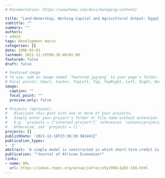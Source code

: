 ```yaml
---
# Documentation: https://wowchemy.com/docs/managing-content/

title: "Land-Ownership, Working Capital and Agricultural Output: Egypt 1913-58"
subtitle: ""
summary: ""
authors: 
- admin
tags: Development macro
categories: []
date: 1996-03-01
lastmod: 2021-12-19T00:38:40+01:00
featured: false
draft: false

# Featured image
# To use, add an image named `featured.jpg/png` to your page's folder.
# Focal points: Smart, Center, TopLeft, Top, TopRight, Left, Right, BottomLeft, Bottom, BottomRight.
image:
  caption: ""
  focal_point: ""
  preview_only: false

# Projects (optional).
#   Associate this post with one or more of your projects.
#   Simply enter your project's folder or file name without extension.
#   E.g. `projects = ["internal-project"]` references `content/project/deep-learning/index.md`.
#   Otherwise, set `projects = []`.
projects: []
publishDate: '2021-12-18T23:38:38.981441Z'
publication_types:
- '2'
abstract: 'A simple model is constructed in which short-term credit is needed to finance the purchase of inputs, in which there is bankruptcy risk, and in which land is the preferred means of saving of the small land-owner. These imperfections, which I argue were important characteristics of Egyptian agriculture during the first half of this century, result in aggregate agricultural output being dependent on the distribution of land-ownership. I study the effect on aggregate agricultural output of changes in the distribution of land-ownership by using Rothschild-Stiglitz s mean-preserving spreads. The main theoretical insight is that aggregate agricultural output will be increased by a decrease in the inequality of the distribution of land-ownership when returns to scale are decreasing. The results are extended to two concepts of Lorenz domination. Testable short- and long-run empirical propositions are formulated and carefully tested on Egyptian data for the period 1913–58. I find that, controlling for factor inputs, there is no trade-off between equity and efficiency for Egyptian agriculture—they go hand in hand in the short-run.'
publication: "*Journal of African Economies*"
links:
- name: URL
  url: https://ideas.repec.org/a/oup/jafrec/v5y1996i1p92-158.html
---
```

